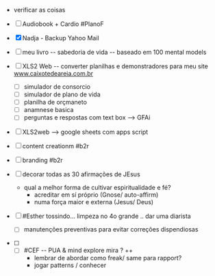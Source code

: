 
- verificar as coisas
- [ ]   Audiobook + Cardio #PlanoF
- [x] Nadja - Backup Yahoo Mail
- [ ] meu livro -- sabedoria  de vida -- baseado em 100 mental models
- [ ] XLS2 Web -- converter planilhas e demonstradores para meu site www.caixotedeareia.com.br
	- [ ] simulador de consorcio
	- [ ] simulador de plano de vida
	- [ ] planilha de orçmaneto
	- [ ] anamnese basica
	- [ ] perguntas e respostas com text box --> GFAi
- [ ] XLS2web --> google sheets com apps script
- [ ] content creationm #b2r 
- [ ] branding #b2r
- [ ] decorar todas as 30 afirmações de JEsus
	- qual  a melhor forma de cultivar espiritualidade e fé?
		- acreditar em sí próprio (Gnose/ auto-affirm)
		- numa força maior e externa (Jesus/ Deus)


- [ ]  #Esther  tossindo... limpeza no 4o grande .. dar uma diarista
	- [ ] manutenções preventivas para evitar correções dispendiosas


- [ ] - [ ] #CEF -- PUA & mind explore mira ? ++
	- lembrar de abordar como freak/ same para rapport?
	- jogar patterns / conhecer
